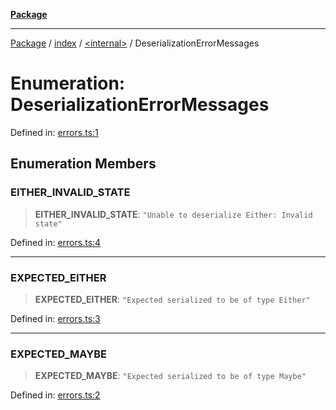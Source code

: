 [**Package**](../../../README.md)

***

[Package](../../../modules.md) / [index](../../README.md) / [\<internal\>](../README.md) / DeserializationErrorMessages

# Enumeration: DeserializationErrorMessages

Defined in: [errors.ts:1](https://github.com/AlexXanderGrib/monads-io/blob/d65e47796764202dffd7314b61c2ea9cedbb26e8/src/errors.ts#L1)

## Enumeration Members

### EITHER\_INVALID\_STATE

> **EITHER\_INVALID\_STATE**: `"Unable to deserialize Either: Invalid state"`

Defined in: [errors.ts:4](https://github.com/AlexXanderGrib/monads-io/blob/d65e47796764202dffd7314b61c2ea9cedbb26e8/src/errors.ts#L4)

***

### EXPECTED\_EITHER

> **EXPECTED\_EITHER**: `"Expected serialized to be of type Either"`

Defined in: [errors.ts:3](https://github.com/AlexXanderGrib/monads-io/blob/d65e47796764202dffd7314b61c2ea9cedbb26e8/src/errors.ts#L3)

***

### EXPECTED\_MAYBE

> **EXPECTED\_MAYBE**: `"Expected serialized to be of type Maybe"`

Defined in: [errors.ts:2](https://github.com/AlexXanderGrib/monads-io/blob/d65e47796764202dffd7314b61c2ea9cedbb26e8/src/errors.ts#L2)
